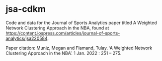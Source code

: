# jsa-cdkm
Code and data for the Journal of Sports Analytics paper titled A Weighted Network Clustering Approach in the NBA, found at https://content.iospress.com/articles/journal-of-sports-analytics/jsa220584. 

Paper citation: 
Muniz, Megan and Flamand, Tulay. ‘A Weighted Network Clustering Approach in the NBA’. 1 Jan. 2022 : 251 – 275.
